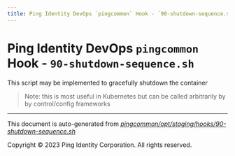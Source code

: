 ```yaml
---
title: Ping Identity DevOps `pingcommon` Hook - `90-shutdown-sequence.sh`
---
```


# Ping Identity DevOps `pingcommon` Hook - `90-shutdown-sequence.sh`
 This script may be implemented to gracefully shutdown the container
 >Note: this is most useful in Kubernetes but can be called arbitrarily by
 by control/config frameworks

---
This document is auto-generated from _[pingcommon/opt/staging/hooks/90-shutdown-sequence.sh](https://github.com/pingidentity/pingidentity-docker-builds/blob/master/pingcommon/opt/staging/hooks/90-shutdown-sequence.sh)_

Copyright © 2023 Ping Identity Corporation. All rights reserved.
